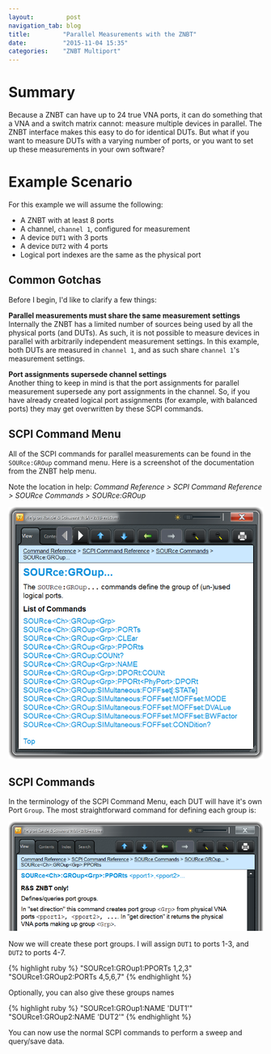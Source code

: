 ```yaml
---
layout:         post
navigation_tab: blog
title:         "Parallel Measurements with the ZNBT"
date:          "2015-11-04 15:35"
categories:    "ZNBT Multiport"
---
```


# Summary
Because a ZNBT can have up to 24 true VNA ports, it can do something that a VNA and a switch matrix cannot: measure multiple devices in parallel. The ZNBT interface makes this easy to do for identical DUTs. But what if you want to measure DUTs with a varying number of ports, or you want to set up these measurements in your own software?

# Example Scenario

For this example we will assume the following:

* A ZNBT with at least 8 ports
* A channel, `channel 1`, configured for measurement
* A device `DUT1` with 3 ports
* A device `DUT2` with 4 ports
* Logical port indexes are the same as the physical port

## Common Gotchas
Before I begin, I'd like to clarify a few things:

**Parallel measurements must share the same measurement settings**  
Internally the ZNBT has a limited number of sources being used by all the physical ports (and DUTs). As such, it is not possible to measure devices in parallel with arbitrarily independent measurement settings. In this example, both DUTs are measured in `channel 1`, and as such share `channel 1`'s measurement settings.

**Port assignments supersede channel settings**  
Another thing to keep in mind is that the port assignments for parallel measurement supersede any port assignments in the channel. So, if you have already created logical port assignments (for example, with balanced ports) they may get overwritten by these SCPI commands.

## SCPI Command Menu

All of the SCPI commands for parallel measurements can be found in the `SOURce:GROup` command menu. Here is a screenshot of the documentation from the ZNBT help menu.

Note the location in help: *Command Reference > SCPI Command Reference > SOURce Commands > SOURce:GROup*

![SCPI Command Menu](/images/posts/2015-11-04-Parallel-measurements-with-the-znbt/scpi_command_menu.png)

## SCPI Commands

In the terminology of the SCPI Command Menu, each DUT will have it's own Port `Group`. The most straightforward command for defining each group is:

![Set Port Group](/images/posts/2015-11-04-Parallel-measurements-with-the-znbt/set_port_group.png)

Now we will create these port groups. I will assign `DUT1` to ports 1-3, and `DUT2` to ports 4-7.

{% highlight ruby %}
"SOURce1:GROup1:PPORTs 1,2,3"
"SOURce1:GROup2:PORTs 4,5,6,7"
{% endhighlight %}

Optionally, you can also give these groups names

{% highlight ruby %}
"SOURce1:GROup1:NAME 'DUT1'"
"SOURce1:GROup2:NAME 'DUT2'"
{% endhighlight %}

You can now use the normal SCPI commands to perform a sweep and query/save data.
